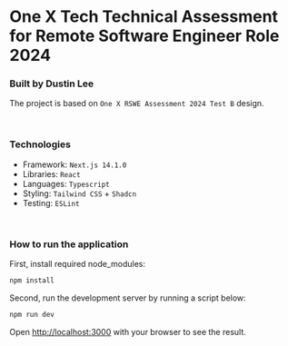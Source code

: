 # One X Tech Technical Assessment for Remote Software Engineer Role 2024

### Built by Dustin Lee

The project is based on `One X RSWE Assessment 2024 Test B` design.

<br />

### Technologies

- Framework: `Next.js 14.1.0`
- Libraries: `React`
- Languages: `Typescript`
- Styling: `Tailwind CSS` + `Shadcn`
- Testing: `ESLint`

<br />

### How to run the application

First, install required node_modules:

```bash
npm install
```

Second, run the development server by running a script below:

```bash
npm run dev
```

Open [http://localhost:3000](http://localhost:3000) with your browser to see the result.
